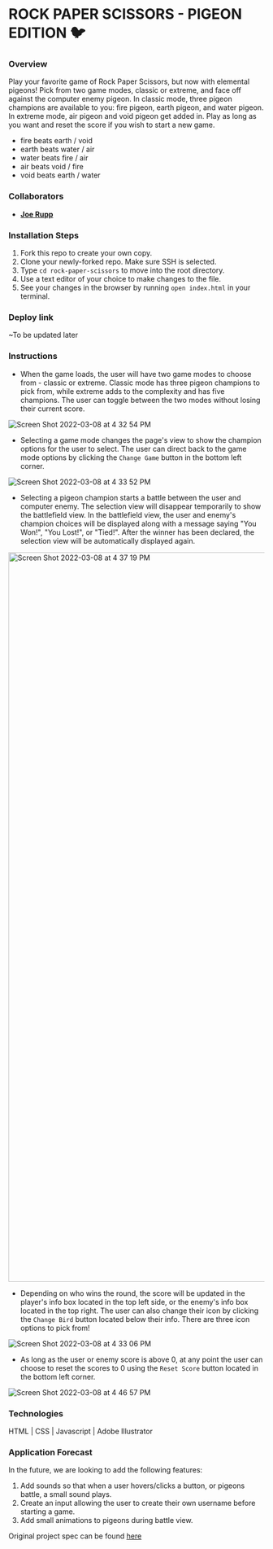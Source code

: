 # ROCK PAPER SCISSORS - PIGEON EDITION 🐦

### Overview
Play your favorite game of Rock Paper Scissors, but now with elemental pigeons! Pick from two game modes, classic or extreme, and face off against the computer enemy pigeon. In classic mode, three pigeon champions are available to you: fire pigeon, earth pigeon, and water pigeon. In extreme mode, air pigeon and void pigeon get added in. Play as long as you want and reset the score if you wish to start a new game.

- fire beats earth / void
- earth beats water / air
- water beats fire / air
- air beats void / fire
- void beats earth / water

### Collaborators
- [**Joe Rupp**](https://github.com/JoeRupp)

### Installation Steps
1. Fork this repo to create your own copy.
2. Clone your newly-forked repo. Make sure SSH is selected.
3. Type `cd rock-paper-scissors` to move into the root directory.
4. Use a text editor of your choice to make changes to the file.
5. See your changes in the browser by running `open index.html` in your terminal.

### Deploy link
~To be updated later

### Instructions
 - When the game loads, the user will have two game modes to choose from - classic or extreme. Classic mode has three pigeon champions to pick from, while extreme adds to the complexity and has five champions. The user can toggle between the two modes without losing their current score.
 
 ![Screen Shot 2022-03-08 at 4 32 54 PM](https://user-images.githubusercontent.com/96392562/157344230-a6353664-a265-4fc2-b843-dc6c138950d8.png)
 
 - Selecting a game mode changes the page's view to show the champion options for the user to select. The user can direct back to the game mode options by clicking the `Change Game` button in the bottom left corner.
 
 ![Screen Shot 2022-03-08 at 4 33 52 PM](https://user-images.githubusercontent.com/96392562/157344402-8e95c884-23c3-4a32-a0d6-e4a2067e7f1f.png)

 - Selecting a pigeon champion starts a battle between the user and computer enemy. The selection view will disappear temporarily to show the battlefield view. In the battlefield view, the user and enemy's champion choices will be displayed along with a message saying "You Won!", "You Lost!", or "Tied!". After the winner has been declared, the selection view will be automatically displayed again.
 
 <img width="1434" alt="Screen Shot 2022-03-08 at 4 37 19 PM" src="https://user-images.githubusercontent.com/96392562/157344472-9dfd8b34-dff9-4b21-b4f8-0150d5c64bff.png">

 - Depending on who wins the round, the score will be updated in the player's info box located in the top left side, or the enemy's info box located in the top right. The user can also change their icon by clicking the `Change Bird` button located below their info. There are three icon options to pick from!

 ![Screen Shot 2022-03-08 at 4 33 06 PM](https://user-images.githubusercontent.com/96392562/157344484-57aab910-868d-43c4-97b1-026b38e264e1.png)

 - As long as the user or enemy score is above 0, at any point the user can choose to reset the scores to 0 using the `Reset Score` button located in the bottom left corner.

![Screen Shot 2022-03-08 at 4 46 57 PM](https://user-images.githubusercontent.com/96392562/157345021-3213acb4-96bf-42c3-806d-4841e5f3df5a.png)


### Technologies
HTML | CSS | Javascript | Adobe Illustrator

### Application Forecast
In the future, we are looking to add the following features:

1. Add sounds so that when a user hovers/clicks a button, or pigeons battle, a small sound plays.
2. Create an input allowing the user to create their own username before starting a game.
3. Add small animations to pigeons during battle view.

Original project spec can be found [here](https://frontend.turing.edu/projects/module-1/rock-paper-scissors-solo.html)
